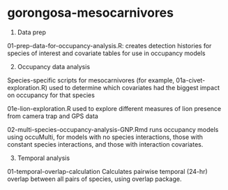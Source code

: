 # gorongosa-mesocarnivores

1. Data prep

01-prep-data-for-occupancy-analysis.R: creates detection histories for species of interest and covariate tables for use in occupancy models

2. Occupancy data analysis

Species-specific scripts for mesocarnivores (for example, 01a-civet-exploration.R) used to determine which covariates had the biggest impact on occupancy for that species

01e-lion-exploration.R used to explore different measures of lion presence from camera trap and GPS data

02-multi-species-occupancy-analysis-GNP.Rmd runs occupancy models using occuMulti, for models with no species interactions, those with constant species interactions, and those with interaction covariates. 

3. Temporal analysis

01-temporal-overlap-calculation Calculates pairwise temporal (24-hr) overlap between all pairs of species, using overlap package.